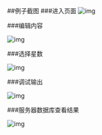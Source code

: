 ##例子截图
###进入页面
![img](http://ww1.sinaimg.cn/mw690/78f9859egw1euzwc9t5n2j20hr0q90u1.jpg)

###编辑内容

![img](http://ww3.sinaimg.cn/mw690/78f9859egw1euzwca7wdcj20hs0qtgno.jpg)

###选择星数

![img](http://ww4.sinaimg.cn/mw690/78f9859egw1euzwcarit3j20hr0pywfm.jpg)

###调试输出

![img](http://ww3.sinaimg.cn/mw690/78f9859egw1euzwcb99vtj20hd02jt9c.jpg)

###服务器数据库查看结果

![img](http://ww1.sinaimg.cn/mw690/78f9859egw1euzwcbughgj20ed0awjti.jpg)
